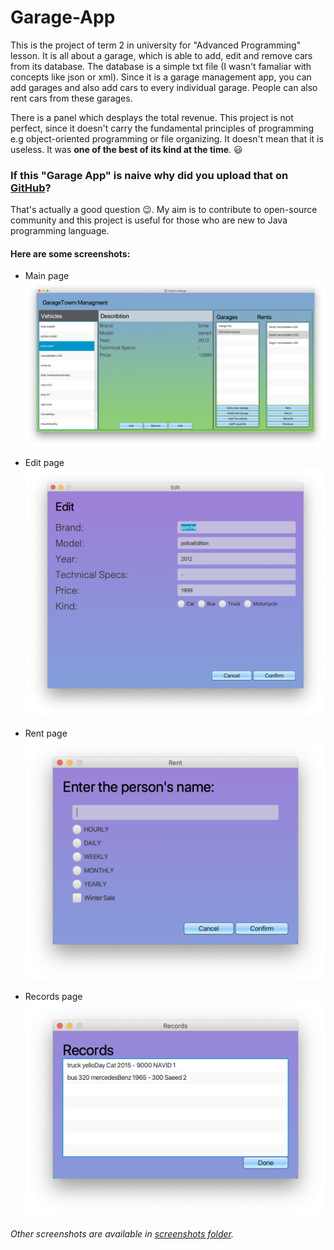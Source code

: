 # Garage-App

This is the project of term 2 in university for "Advanced Programming" lesson.
It is all about a garage, which is able to add, edit and remove cars from its database. The database is a simple txt file (I wasn't famaliar with concepts like json or xml). Since it is a garage management app, you can add garages and also add cars to every individual garage. People can also rent cars from these garages.

There is a panel which desplays the total revenue.
This project is not perfect, since it doesn't carry the fundamental principles of programming e.g object-oriented programming or file organizing. It doesn't mean that it is useless. It was **one of the best of its kind at the time**. 😃

### If this "Garage App" is naive why did you upload that on [GitHub](https://github.com)?
That's actually a good question 😉. My aim is to contribute to open-source community and this project is useful for those who are new to Java programming language.

#### Here are some screenshots:
* Main page
![Main Page](https://github.com/NavidAG/Garage-App/blob/master/ScreenShots/Main%20Page.png)

* Edit page
![Edit page](https://github.com/NavidAG/Garage-App/blob/master/ScreenShots/Edit%20a%20car.png)

* Rent page
![Rent page](https://github.com/NavidAG/Garage-App/blob/master/ScreenShots/Renter%20page.png)

* Records page
![Records page](https://github.com/NavidAG/Garage-App/blob/master/ScreenShots/Records.png)

###### Other screenshots are available in [screenshots folder](https://github.com/NavidAG/Garage-App/tree/master/ScreenShots).
